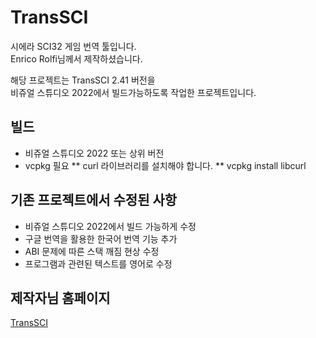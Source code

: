 # TransSCI
시에라 SCI32 게임 번역 툴입니다.   
Enrico Rolfi님께서 제작하셨습니다.

해당 프로젝트는 TransSCI 2.41 버전을   
비쥬얼 스튜디오 2022에서 빌드가능하도록 작업한 프로젝트입니다.

## 빌드
* 비쥬얼 스튜디오 2022 또는 상위 버전
* vcpkg 필요
** curl 라이브러리를 설치해야 합니다.
** vcpkg install libcurl

## 기존 프로젝트에서 수정된 사항
* 비쥬얼 스튜디오 2022에서 빌드 가능하게 수정
* 구글 번역을 활용한 한국어 번역 기능 추가
* ABI 문제에 따른 스택 깨짐 현상 수정
* 프로그램과 관련된 텍스트를 영어로 수정

## 제작자님 홈페이지
[TransSCI](https://erolfi.wordpress.com/tradusci/)
